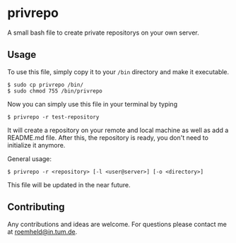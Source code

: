 # privrepo
A small bash file to create private repositorys on your own server.

## Usage
To use this file, simply copy it to your `/bin` directory and make it executable.
```
$ sudo cp privrepo /bin/
$ sudo chmod 755 /bin/privrepo
```
Now you can simply use this file in your terminal by typing
```
$ privrepo -r test-repository
```
It will create a repository on your remote and local machine as well as add a README.md file.
After this, the repository is ready, you don't need to initialize it anymore.

General usage:
```
$ privrepo -r <repository> [-l <user@server>] [-o <directory>]
```

This file will be updated in the near future.

## Contributing
Any contributions and ideas are welcome. For questions please contact me at roemheld@in.tum.de.
